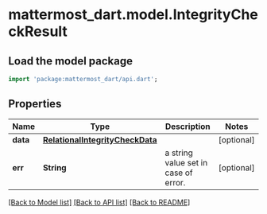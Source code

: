 # mattermost_dart.model.IntegrityCheckResult

## Load the model package
```dart
import 'package:mattermost_dart/api.dart';
```

## Properties
Name | Type | Description | Notes
------------ | ------------- | ------------- | -------------
**data** | [**RelationalIntegrityCheckData**](RelationalIntegrityCheckData.md) |  | [optional] 
**err** | **String** | a string value set in case of error. | [optional] 

[[Back to Model list]](../README.md#documentation-for-models) [[Back to API list]](../README.md#documentation-for-api-endpoints) [[Back to README]](../README.md)


